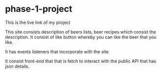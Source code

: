# phase-1-project
This is the live link of my project

This site consists description of beers lists, beer recipes which consist the description.
It consist of like button whereby you can like the beer that you like.

It has events listeners that incorporate with the site

It consist front-end that that is fetch to interact with the public API that has json details.


